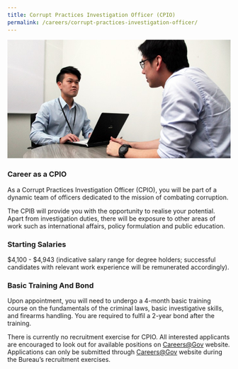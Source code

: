 ```yaml
---
title: Corrupt Practices Investigation Officer (CPIO)
permalink: /careers/corrupt-practices-investigation-officer/
---
```


<img src="/images/careers_cpio.jpg" alt="cpio">

### **Career as a CPIO**

As a Corrupt Practices Investigation Officer (CPIO), you will be part of a dynamic team of officers dedicated to the mission of combating corruption.

The CPIB will provide you with the opportunity to realise your potential. Apart from investigation duties, there will be exposure to other areas of work such as international affairs, policy formulation and public education.


### **Starting Salaries**

$4,100 - $4,943 (indicative salary range for degree holders; successful candidates with relevant work experience will be remunerated accordingly).


### **Basic Training And Bond**

Upon appointment, you will need to undergo a 4-month basic training course on the fundamentals of the criminal laws, basic investigative skills, and firearms handling.  You are required to fulfil a 2-year bond after the training.

There is currently no recruitment exercise for CPIO. All interested applicants are encouraged to look out for available positions on [Careers@Gov](https://www.careers.gov.sg/) website. Applications can only be submitted through [Careers@Gov](https://www.careers.gov.sg/) website during the Bureau’s recruitment exercises.
